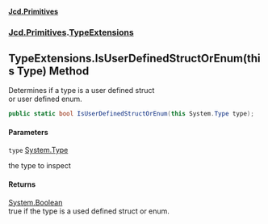 #### [Jcd.Primitives](index.md 'index')
### [Jcd.Primitives](Jcd.Primitives.md 'Jcd.Primitives').[TypeExtensions](Jcd.Primitives.TypeExtensions.md 'Jcd.Primitives.TypeExtensions')

## TypeExtensions.IsUserDefinedStructOrEnum(this Type) Method

Determines if a type is a user defined struct  
or user defined enum.

```csharp
public static bool IsUserDefinedStructOrEnum(this System.Type type);
```
#### Parameters

<a name='Jcd.Primitives.TypeExtensions.IsUserDefinedStructOrEnum(thisSystem.Type).type'></a>

`type` [System.Type](https://docs.microsoft.com/en-us/dotnet/api/System.Type 'System.Type')

the type to inspect

#### Returns
[System.Boolean](https://docs.microsoft.com/en-us/dotnet/api/System.Boolean 'System.Boolean')  
true if the type is a used defined struct or enum.